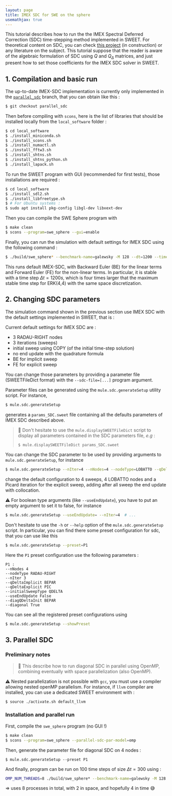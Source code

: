 ```yaml
---
layout: page
title: IMEX SDC for SWE on the sphere
usemathjax: true
---
```


This tutorial describes how to run the the IMEX Spectral Deferred Correction (SDC) time-stepping method implemented in SWEET.
For theoretical content on SDC, you can check [this project](https://github.com/Parallel-in-Time/sdc-wiki) (in construction) or any literature on the subject.
This tutorial suppose that the reader is aware of the algebraic formulation of SDC using $Q$ and $Q_\Delta$ matrices, and just present how to set those coefficients for the IMEX SDC solver in SWEET.

## 1. Compilation and basic run

The up-to-date IMEX-SDC implementation is currently only implemented in the [`parallel_sdc`](https://github.com/schreiberx/sweet/tree/parallel_sdc) branch, that you can obtain like this :

```bash
$ git checkout parallel_sdc
```

Then before compiling with `scons`, here is the list of libraries that should be installed locally from the `local_software` folder :

```bash
$ cd local_software
$ ./install_miniconda.sh
$ ./install_scons.sh
$ ./install_numactl.sh
$ ./install_fftw3.sh
$ ./install_shtns.sh
$ ./install_shtns_python.sh
$ ./install_lapack.sh
```

To run the SWEET program with GUI (recommended for first tests), those installations are required :

```bash
$ cd local_software
$ ./install_sdl2.sh
$ ./install_libfreetype.sh
$ # For Ubuntu systems :
$ sudo apt install pkg-config libgl-dev libxext-dev
```

Then you can compile the SWE Sphere program with

```bash
$ make clean
$ scons --program=swe_sphere --gui=enable
```

Finally, you can run the simulation with default settings for IMEX SDC using the following command : 

```bash
$ ./build/swe_sphere* --benchmark-name=galewsky -M 128 --dt=1200 --timestepping-method=ln_imex_sdc
```

This runs default IMEX-SDC, with Backward Euler (BE) for the linear terms and Forward Euler (FE) for the non-linear terms. In particular, it is stable with a time step $\Delta t=1200s$, which is four times larger that the maximum stable time step for ERK(4,4) with the same space discretization.

## 2. Changing SDC parameters

The simulation command shown in the previous section use IMEX SDC with the default settings implemented in SWEET, that is :

Current default settings for IMEX SDC are :

- 3 RADAU-RIGHT nodes
- 3 iterations (sweeps)
- initial sweep using COPY (of the initial time-step solution)
- no end update with the quadrature formula
- BE for implicit sweep
- FE for explicit sweep

You can change those parameters by providing a parameter file (SWEETFileDict format) with
the `--sdc-file=[...]` program argument.

Parameter files can be generated using the `mule.sdc.generateSetup` utility script.
For instance,

```bash
$ mule.sdc.generateSetup
```

generates a `params_SDC.sweet` file containing all the defaults parameters of IMEX SDC described above.

> :bell: Don't hesitate to use the `mule.displaySWEETFileDict` script to display all parameters contained in the SDC parameters file, _e.g_ :
> ```bash
> $ mule.displaySWEETFileDict params_SDC.sweet
> ```

You can change the SDC parameter to be used by providing arguments to `mule.sdc.generateSetup`, for instance

```bash
$ mule.sdc.generateSetup --nIter=4 --nNodes=4 --nodeType=LOBATTO --qDeltaExplicit=PIC --useEndUpdate=ouiiii
```

change the default configuration to 4 sweeps, 4 LOBATTO nodes and a Picard iteration for the explicit sweep, adding after all sweep the end update with collocation.

:warning: For boolean type arguments (like `--useEndUpdate`), you have to put an empty argument to set it to false, for instance

```bash
$ mule.sdc.generateSetup --useEndUpdate= --nIter=4  # ...
```

Don't hesitate to use the `-h` or `--help` option of the `mule.sdc.generateSetup` script.
In particular, you can find there some preset configuration for sdc, that you can use like this 

```bash
$ mule.sdc.generateSetup --preset=P1
```

Here the `P1` preset configuration use the following parameters :
```
P1 :
--nNodes 4
--nodeType RADAU-RIGHT
--nIter 3
--qDeltaImplicit BEPAR
--qDeltaExplicit PIC
--initialSweepType QDELTA
--useEndUpdate False
--diagQDeltaInit BEPAR
--diagonal True
``` 

You can see all the registered preset configurations using

```bash
$ mule.sdc.generateSetup --showPreset
```

## 3. Parallel SDC

### Preliminary notes

> :scroll: This describe how to run diagonal SDC in parallel using OpenMP, combining eventually with space parallelization (also OpenMP).

:warning: Nested parallelization is not possible with `gcc`, you must use a compiler allowing nested openMP parallelism. For instance, if `llvm` compiler are installed, you can use a dedicated SWEET environment with :

```bash
$ source ./activate.sh default_llvm
```

### Installation and parallel run

First, compile the `swe_sphere` program (no GUI !)

```bash
$ make clean
$ scons --program=swe_sphere --parallel-sdc-par-model=omp
```

Then, generate the parameter file for diagonal SDC on 4 nodes :

```
$ mule.sdc.generateSetup --preset P1
```

And finally, program can be run on 100 time steps of size $\Delta{t}=300$ using :

```bash
OMP_NUM_THREADS=8 ./build/swe_sphere* --benchmark-name=galewsky -M 128 --dt=300 --timestepping-method=ln_imex_sdc --sdc-file=params_SDC.sweet -t $((300*100)) --num-threads-space=2
```

$\Rightarrow$ uses 8 processes in total, with 2 in space, and hopefully 4 in time :sweat_smile:

